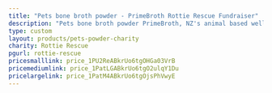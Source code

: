 ```yaml
---
title: "Pets bone broth powder - PrimeBroth Rottie Rescue Fundraiser"
description: "Pets bone broth powder PrimeBroth, NZ's animal based wellness drink for pets"
type: custom
layout: products/pets-powder-charity
charity: Rottie Rescue
pgurl: rottie-rescue
pricesmalllink: price_1PU2ReABkrUo6tgOHGa03VrB
pricemediumlink: price_1PatLGABkrUo6tgO2ulqY1Du
pricelargelink: price_1PatM4ABkrUo6tgOjsPhVwyE
---
```



